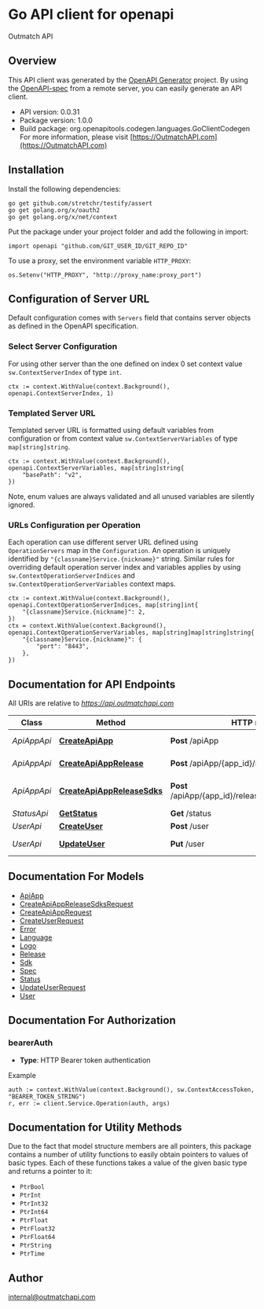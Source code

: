# Go API client for openapi

Outmatch API

## Overview
This API client was generated by the [OpenAPI Generator](https://openapi-generator.tech) project.  By using the [OpenAPI-spec](https://www.openapis.org/) from a remote server, you can easily generate an API client.

- API version: 0.0.31
- Package version: 1.0.0
- Build package: org.openapitools.codegen.languages.GoClientCodegen
For more information, please visit [https://OutmatchAPI.com](https://OutmatchAPI.com)

## Installation

Install the following dependencies:

```shell
go get github.com/stretchr/testify/assert
go get golang.org/x/oauth2
go get golang.org/x/net/context
```

Put the package under your project folder and add the following in import:

```golang
import openapi "github.com/GIT_USER_ID/GIT_REPO_ID"
```

To use a proxy, set the environment variable `HTTP_PROXY`:

```golang
os.Setenv("HTTP_PROXY", "http://proxy_name:proxy_port")
```

## Configuration of Server URL

Default configuration comes with `Servers` field that contains server objects as defined in the OpenAPI specification.

### Select Server Configuration

For using other server than the one defined on index 0 set context value `sw.ContextServerIndex` of type `int`.

```golang
ctx := context.WithValue(context.Background(), openapi.ContextServerIndex, 1)
```

### Templated Server URL

Templated server URL is formatted using default variables from configuration or from context value `sw.ContextServerVariables` of type `map[string]string`.

```golang
ctx := context.WithValue(context.Background(), openapi.ContextServerVariables, map[string]string{
	"basePath": "v2",
})
```

Note, enum values are always validated and all unused variables are silently ignored.

### URLs Configuration per Operation

Each operation can use different server URL defined using `OperationServers` map in the `Configuration`.
An operation is uniquely identified by `"{classname}Service.{nickname}"` string.
Similar rules for overriding default operation server index and variables applies by using `sw.ContextOperationServerIndices` and `sw.ContextOperationServerVariables` context maps.

```golang
ctx := context.WithValue(context.Background(), openapi.ContextOperationServerIndices, map[string]int{
	"{classname}Service.{nickname}": 2,
})
ctx = context.WithValue(context.Background(), openapi.ContextOperationServerVariables, map[string]map[string]string{
	"{classname}Service.{nickname}": {
		"port": "8443",
	},
})
```

## Documentation for API Endpoints

All URIs are relative to *https://api.outmatchapi.com*

Class | Method | HTTP request | Description
------------ | ------------- | ------------- | -------------
*ApiAppApi* | [**CreateApiApp**](docs/ApiAppApi.md#createapiapp) | **Post** /apiApp | Create api app
*ApiAppApi* | [**CreateApiAppRelease**](docs/ApiAppApi.md#createapiapprelease) | **Post** /apiApp/{app_id}/release | Create api app release
*ApiAppApi* | [**CreateApiAppReleaseSdks**](docs/ApiAppApi.md#createapiappreleasesdks) | **Post** /apiApp/{app_id}/release/{release_version}/sdk | Generate sdks for a relase
*StatusApi* | [**GetStatus**](docs/StatusApi.md#getstatus) | **Get** /status | 
*UserApi* | [**CreateUser**](docs/UserApi.md#createuser) | **Post** /user | Create user
*UserApi* | [**UpdateUser**](docs/UserApi.md#updateuser) | **Put** /user | Update user


## Documentation For Models

 - [ApiApp](docs/ApiApp.md)
 - [CreateApiAppReleaseSdksRequest](docs/CreateApiAppReleaseSdksRequest.md)
 - [CreateApiAppRequest](docs/CreateApiAppRequest.md)
 - [CreateUserRequest](docs/CreateUserRequest.md)
 - [Error](docs/Error.md)
 - [Language](docs/Language.md)
 - [Logo](docs/Logo.md)
 - [Release](docs/Release.md)
 - [Sdk](docs/Sdk.md)
 - [Spec](docs/Spec.md)
 - [Status](docs/Status.md)
 - [UpdateUserRequest](docs/UpdateUserRequest.md)
 - [User](docs/User.md)


## Documentation For Authorization



### bearerAuth

- **Type**: HTTP Bearer token authentication

Example

```golang
auth := context.WithValue(context.Background(), sw.ContextAccessToken, "BEARER_TOKEN_STRING")
r, err := client.Service.Operation(auth, args)
```


## Documentation for Utility Methods

Due to the fact that model structure members are all pointers, this package contains
a number of utility functions to easily obtain pointers to values of basic types.
Each of these functions takes a value of the given basic type and returns a pointer to it:

* `PtrBool`
* `PtrInt`
* `PtrInt32`
* `PtrInt64`
* `PtrFloat`
* `PtrFloat32`
* `PtrFloat64`
* `PtrString`
* `PtrTime`

## Author

internal@outmatchapi.com

